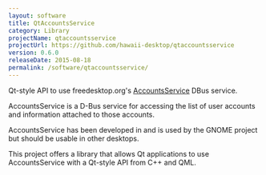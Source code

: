 ```yaml
---
layout: software
title: QtAccountsService
category: Library
projectName: qtaccountsservice
projectUrl: https://github.com/hawaii-desktop/qtaccountsservice
version: 0.6.0
releaseDate: 2015-08-18
permalink: /software/qtaccountsservice/
---
```


Qt-style API to use freedesktop.org's [AccountsService](http://www.freedesktop.org/wiki/Software/AccountsService) DBus service.

AccountsService is a D-Bus service for accessing the list of user accounts
and information attached to those accounts.

AccountsService has been developed in and is used by the GNOME project but
should be usable in other desktops.

This project offers a library that allows Qt applications to use AccountsService
with a Qt-style API from C++ and QML.
